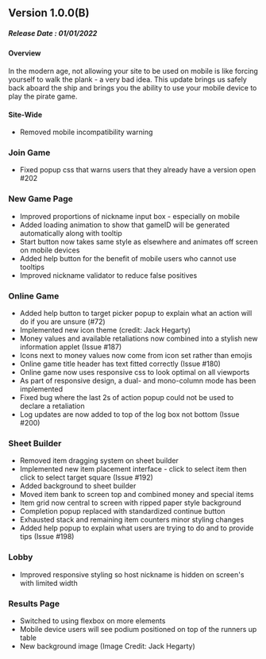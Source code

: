 ## Version 1.0.0(B)
##### Release Date : 01/01/2022
#### Overview
In the modern age, not allowing your site to be used on mobile is like forcing yourself to walk the plank - a very bad idea. This update brings us safely back aboard the ship and brings you the ability to use your mobile device to play the pirate game.

#### Site-Wide
- Removed mobile incompatibility warning

### Join Game
- Fixed popup css that warns users that they already have a version open #202

### New Game Page
- Improved proportions of nickname input box - especially on mobile
- Added loading animation to show that gameID will be generated automatically along with tooltip
- Start button now takes same style as elsewhere and animates off screen on mobile devices
- Added help button for the benefit of mobile users who cannot use tooltips
- Improved nickname validator to reduce false positives

### Online Game
- Added help button to target picker popup to explain what an action will do if you are unsure (#72)
- Implemented new icon theme (credit: Jack Hegarty)
- Money values and available retaliations now combined into a stylish new information applet (Issue #187)
- Icons next to money values now come from icon set rather than emojis
- Online game title header has text fitted correctly (Issue #180)
- Online game now uses responsive css to look optimal on all viewports
- As part of responsive design, a dual- and mono-column mode has been implemented
- Fixed bug where the last 2s of action popup could not be used to declare a retaliation
- Log updates are now added to top of the log box not bottom (Issue #200)

### Sheet Builder
- Removed item dragging system on sheet builder
- Implemented new item placement interface - click to select item then click to select target square (Issue #192)
- Added background to sheet builder
- Moved item bank to screen top and combined money and special items
- Item grid now central to screen with ripped paper style background
- Completion popup replaced with standardized continue button
- Exhausted stack and remaining item counters minor styling changes
- Added help popup to explain what users are trying to do and to provide tips (Issue #198)

### Lobby
- Improved responsive styling so host nickname is hidden on screen's with limited width

### Results Page
- Switched to using flexbox on more elements
- Mobile device users will see podium positioned on top of the runners up table
- New background image (Image Credit: Jack Hegarty)

